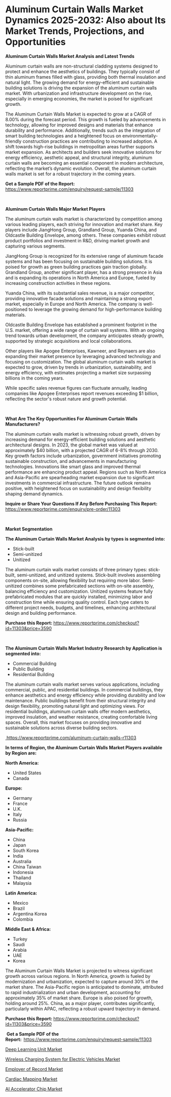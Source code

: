 <p><h1>Aluminum Curtain Walls Market Dynamics 2025-2032: Also about Its Market Trends, Projections, and Opportunities</h1></p><p><strong>Aluminum Curtain Walls Market Analysis and Latest Trends</strong></p>
<p><p>Aluminum curtain walls are non-structural cladding systems designed to protect and enhance the aesthetics of buildings. They typically consist of thin aluminum frames filled with glass, providing both thermal insulation and natural light. The growing demand for energy-efficient and sustainable building solutions is driving the expansion of the aluminum curtain walls market. With urbanization and infrastructure development on the rise, especially in emerging economies, the market is poised for significant growth.</p><p>The Aluminum Curtain Walls Market is expected to grow at a CAGR of 8.00% during the forecast period. This growth is fueled by advancements in technology, allowing for improved designs and materials that enhance durability and performance. Additionally, trends such as the integration of smart building technologies and a heightened focus on environmentally-friendly construction practices are contributing to increased adoption. A shift towards high-rise buildings in metropolitan areas further supports market expansion. As architects and builders seek innovative solutions for energy efficiency, aesthetic appeal, and structural integrity, aluminum curtain walls are becoming an essential component in modern architecture, reflecting the market’s dynamic evolution. Overall, the aluminum curtain walls market is set for a robust trajectory in the coming years.</p></p>
<p><strong>Get a Sample PDF of the Report:&nbsp;</strong> <a href="https://www.reportprime.com/enquiry/request-sample/11303?utm_campaign=1998&utm_medium=2&utm_source=Github&utm_content=ia&utm_term=20032025&utm_id=aluminum-curtain-walls">https://www.reportprime.com/enquiry/request-sample/11303</a></p>
<p>&nbsp;</p>
<p><strong>Aluminum Curtain Walls Major Market Players</strong></p>
<p><p>The aluminum curtain walls market is characterized by competition among various leading players, each striving for innovation and market share. Key players include JiangHong Group, Grandland Group, Yuanda China, and Oldcastle Building Envelope, among others. These companies exhibit robust product portfolios and investment in R&D, driving market growth and capturing various segments.</p><p>JiangHong Group is recognized for its extensive range of aluminum facade systems and has been focusing on sustainable building solutions. It is poised for growth as green building practices gain traction globally. Grandland Group, another significant player, has a strong presence in Asia and is expanding its operations in North America and Europe, fueled by increasing construction activities in these regions.</p><p>Yuanda China, with its substantial sales revenue, is a major competitor, providing innovative facade solutions and maintaining a strong export market, especially in Europe and North America. The company is well-positioned to leverage the growing demand for high-performance building materials.</p><p>Oldcastle Building Envelope has established a prominent footprint in the U.S. market, offering a wide range of curtain wall systems. With an ongoing trend towards urban development, the company anticipates steady growth, supported by strategic acquisitions and local collaborations.</p><p>Other players like Apogee Enterprises, Kawneer, and Reynaers are also expanding their market presence by leveraging advanced technology and focusing on customization. The global aluminum curtain walls market is expected to grow, driven by trends in urbanization, sustainability, and energy efficiency, with estimates projecting a market size surpassing billions in the coming years.</p><p>While specific sales revenue figures can fluctuate annually, leading companies like Apogee Enterprises report revenues exceeding $1 billion, reflecting the sector's robust nature and growth potential.</p></p>
<p>&nbsp;</p>
<p><strong>What Are The Key Opportunities For Aluminum Curtain Walls Manufacturers?</strong></p>
<p><p>The aluminum curtain walls market is witnessing robust growth, driven by increasing demand for energy-efficient building solutions and aesthetic architectural designs. In 2023, the global market was valued at approximately $40 billion, with a projected CAGR of 6-8% through 2030. Key growth factors include urbanization, government initiatives promoting sustainable construction, and advancements in manufacturing technologies. Innovations like smart glass and improved thermal performance are enhancing product appeal. Regions such as North America and Asia-Pacific are spearheading market expansion due to significant investments in commercial infrastructure. The future outlook remains positive, with heightened focus on sustainability and design flexibility shaping demand dynamics.</p></p>
<p><strong>Inquire or Share Your Questions If Any Before Purchasing This Report:</strong> <a href="https://www.reportprime.com/enquiry/pre-order/11303?utm_campaign=1998&utm_medium=2&utm_source=Github&utm_content=ia&utm_term=20032025&utm_id=aluminum-curtain-walls">https://www.reportprime.com/enquiry/pre-order/11303</a></p>
<p>&nbsp;</p>
<p><strong>Market Segmentation</strong></p>
<p><strong>The Aluminum Curtain Walls Market Analysis by types is segmented into:</strong></p>
<p><ul><li>Stick-built</li><li>Semi-unitized</li><li>Unitized</li></ul></p>
<p><p>The aluminum curtain walls market consists of three primary types: stick-built, semi-unitized, and unitized systems. Stick-built involves assembling components on-site, allowing flexibility but requiring more labor. Semi-unitized combines some prefabricated sections with on-site assembly, balancing efficiency and customization. Unitized systems feature fully prefabricated modules that are quickly installed, minimizing labor and construction time while ensuring quality control. Each type caters to different project needs, budgets, and timelines, enhancing architectural design and building performance.</p></p>
<p><strong>Purchase this Report:&nbsp;</strong><a href="https://www.reportprime.com/checkout?id=11303&price=3590&utm_campaign=1998&utm_medium=2&utm_source=Github&utm_content=ia&utm_term=20032025&utm_id=aluminum-curtain-walls">https://www.reportprime.com/checkout?id=11303&price=3590</a></p>
<p>&nbsp;</p>
<p><strong>The Aluminum Curtain Walls Market Industry Research by Application is segmented into:</strong></p>
<p><ul><li>Commercial Building</li><li>Public Building</li><li>Residential Building</li></ul></p>
<p><p>The aluminum curtain walls market serves various applications, including commercial, public, and residential buildings. In commercial buildings, they enhance aesthetics and energy efficiency while providing durability and low maintenance. Public buildings benefit from their structural integrity and design flexibility, promoting natural light and optimizing views. For residential buildings, aluminum curtain walls offer modern aesthetics, improved insulation, and weather resistance, creating comfortable living spaces. Overall, this market focuses on providing innovative and sustainable solutions across diverse building sectors.</p></p>
<p><a href="https://www.reportprime.com/aluminum-curtain-walls-r11303?utm_campaign=1998&utm_medium=2&utm_source=Github&utm_content=ia&utm_term=20032025&utm_id=aluminum-curtain-walls">&nbsp;https://www.reportprime.com/aluminum-curtain-walls-r11303</a></p>
<p><strong>In terms of Region, the Aluminum Curtain Walls Market Players available by Region are:</strong></p>
<p>
    <p> <strong> North America: </strong>
        <ul>
            <li>United States</li>
            <li>Canada</li>
        </ul>
        </p> 
    <p> <strong> Europe: </strong>
        <ul>
            <li>Germany</li>
            <li>France</li>
            <li>U.K.</li>
            <li>Italy</li>
            <li>Russia</li>
        </ul>
        </p> 
    <p> <strong> Asia-Pacific: </strong>
        <ul>
            <li>China</li>
            <li>Japan</li>
            <li>South Korea</li>
            <li>India</li>
            <li>Australia</li>
            <li>China Taiwan</li>
            <li>Indonesia</li>
            <li>Thailand</li>
            <li>Malaysia</li>
        </ul>
        </p> 
    <p> <strong> Latin America: </strong>
        <ul>
            <li>Mexico</li>
            <li>Brazil</li>
            <li>Argentina Korea</li>
            <li>Colombia</li>
        </ul>
        </p> 
    <p> <strong> Middle East & Africa: </strong>
        <ul>
            <li>Turkey</li>
            <li>Saudi</li>
            <li>Arabia</li>
            <li>UAE</li>
            <li>Korea</li>
        </ul>
    </p>
    </p>
<p><p>The Aluminum Curtain Walls Market is projected to witness significant growth across various regions. In North America, growth is fueled by modernization and urbanization, expected to capture around 30% of the market share. The Asia-Pacific region is anticipated to dominate, attributed to rapid industrialization and urban development, accounting for approximately 35% of market share. Europe is also poised for growth, holding around 25%. China, as a major player, contributes significantly, particularly within APAC, reflecting a robust upward trajectory in demand.</p></p>
<p><strong>Purchase this Report: </strong><a href="https://www.reportprime.com/checkout?id=11303&price=3590&utm_campaign=1998&utm_medium=2&utm_source=Github&utm_content=ia&utm_term=20032025&utm_id=aluminum-curtain-walls">https://www.reportprime.com/checkout?id=11303&price=3590</a></p>
<p>&nbsp;<strong>Get a Sample PDF of the Report:&nbsp;&nbsp;</strong><a href="https://www.reportprime.com/enquiry/request-sample/11303?utm_campaign=1998&utm_medium=2&utm_source=Github&utm_content=ia&utm_term=20032025&utm_id=aluminum-curtain-walls">https://www.reportprime.com/enquiry/request-sample/11303</a></p>
<p><strong></strong></p>
<p><p><a href="https://github.com/mafuzakirju/Market-Research-Report-List-1/blob/main/deep-learning-unit-market.md?utm_campaign=1998&utm_medium=2&utm_source=Github&utm_content=ia&utm_term=20032025&utm_id=aluminum-curtain-walls">Deep Learning Unit Market</a></p><p><a href="https://github.com/mcveathuane2/Market-Research-Report-List-1/blob/main/wireless-charging-system-for-electric-vehicles-market.md?utm_campaign=1998&utm_medium=2&utm_source=Github&utm_content=ia&utm_term=20032025&utm_id=aluminum-curtain-walls">Wireless Charging System for Electric Vehicles Market</a></p><p><a href="https://github.com/omduthkevork/Market-Research-Report-List-1/blob/main/employer-of-record-market.md?utm_campaign=1998&utm_medium=2&utm_source=Github&utm_content=ia&utm_term=20032025&utm_id=aluminum-curtain-walls">Employer of Record Market</a></p><p><a href="https://github.com/akramisabtu/Market-Research-Report-List-1/blob/main/cardiac-mapping-market.md?utm_campaign=1998&utm_medium=2&utm_source=Github&utm_content=ia&utm_term=20032025&utm_id=aluminum-curtain-walls">Cardiac Mapping Market</a></p><p><a href="https://github.com/cherrivacius/Market-Research-Report-List-1/blob/main/ai-accelerator-chip-market.md?utm_campaign=1998&utm_medium=2&utm_source=Github&utm_content=ia&utm_term=20032025&utm_id=aluminum-curtain-walls">AI Accelerator Chip Market</a></p></p>